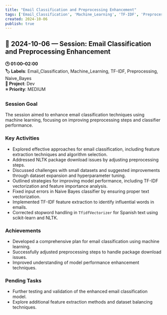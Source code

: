 ```yaml
---
title: "Email Classification and Preprocessing Enhancement"
tags: ['Email_Classification', 'Machine_Learning', 'TF-IDF', 'Preprocessing', 'Naive_Bayes']
created: 2024-10-06
publish: true
---
```


## 📅 2024-10-06 — Session: Email Classification and Preprocessing Enhancement

**🕒 01:00–02:00**  
**🏷️ Labels**: Email_Classification, Machine_Learning, TF-IDF, Preprocessing, Naive_Bayes  
**📂 Project**: Dev  
**⭐ Priority**: MEDIUM  


### Session Goal
The session aimed to enhance email classification techniques using machine learning, focusing on improving preprocessing steps and classifier performance.

### Key Activities
- Explored effective approaches for email classification, including feature extraction techniques and algorithm selection.
- Addressed NLTK package download issues by adjusting preprocessing steps.
- Discussed challenges with small datasets and suggested improvements through dataset expansion and hyperparameter tuning.
- Outlined strategies for improving model performance, including TF-IDF vectorization and feature importance analysis.
- Fixed input errors in Naive Bayes classifier by ensuring proper text vectorization.
- Implemented TF-IDF feature extraction to identify influential words in emails.
- Corrected stopword handling in `TfidfVectorizer` for Spanish text using scikit-learn and NLTK.

### Achievements
- Developed a comprehensive plan for email classification using machine learning.
- Successfully adjusted preprocessing steps to handle package download issues.
- Improved understanding of model performance enhancement techniques.

### Pending Tasks
- Further testing and validation of the enhanced email classification model.
- Explore additional feature extraction methods and dataset balancing techniques.
